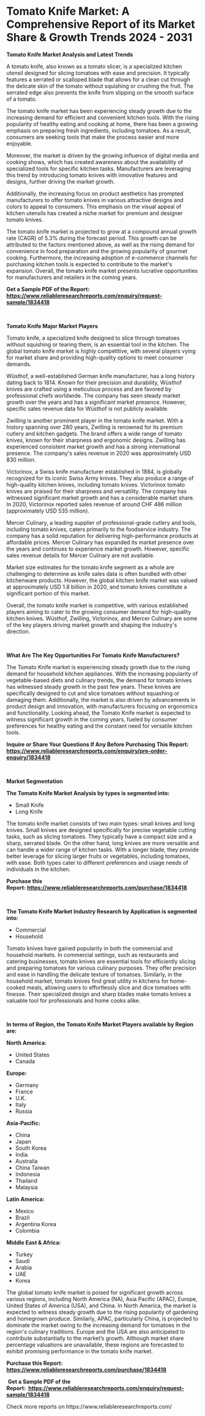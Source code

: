 <p><h1>Tomato Knife Market: A Comprehensive Report of its Market Share & Growth Trends 2024 - 2031</h1></p><p><strong>Tomato Knife Market Analysis and Latest Trends</strong></p>
<p><p>A tomato knife, also known as a tomato slicer, is a specialized kitchen utensil designed for slicing tomatoes with ease and precision. It typically features a serrated or scalloped blade that allows for a clean cut through the delicate skin of the tomato without squishing or crushing the fruit. The serrated edge also prevents the knife from slipping on the smooth surface of a tomato.</p><p>The tomato knife market has been experiencing steady growth due to the increasing demand for efficient and convenient kitchen tools. With the rising popularity of healthy eating and cooking at home, there has been a growing emphasis on preparing fresh ingredients, including tomatoes. As a result, consumers are seeking tools that make the process easier and more enjoyable.</p><p>Moreover, the market is driven by the growing influence of digital media and cooking shows, which has created awareness about the availability of specialized tools for specific kitchen tasks. Manufacturers are leveraging this trend by introducing tomato knives with innovative features and designs, further driving the market growth.</p><p>Additionally, the increasing focus on product aesthetics has prompted manufacturers to offer tomato knives in various attractive designs and colors to appeal to consumers. This emphasis on the visual appeal of kitchen utensils has created a niche market for premium and designer tomato knives.</p><p>The tomato knife market is projected to grow at a compound annual growth rate (CAGR) of 5.3% during the forecast period. This growth can be attributed to the factors mentioned above, as well as the rising demand for convenience in food preparation and the growing popularity of gourmet cooking. Furthermore, the increasing adoption of e-commerce channels for purchasing kitchen tools is expected to contribute to the market's expansion. Overall, the tomato knife market presents lucrative opportunities for manufacturers and retailers in the coming years.</p></p>
<p><strong>Get a Sample PDF of the Report:&nbsp; <a href="https://www.reliableresearchreports.com/enquiry/request-sample/1834418">https://www.reliableresearchreports.com/enquiry/request-sample/1834418</a></strong></p>
<p>&nbsp;</p>
<p><strong>Tomato Knife Major Market Players</strong></p>
<p><p>Tomato knife, a specialized knife designed to slice through tomatoes without squishing or tearing them, is an essential tool in the kitchen. The global tomato knife market is highly competitive, with several players vying for market share and providing high-quality options to meet consumer demands.</p><p>Wüsthof, a well-established German knife manufacturer, has a long history dating back to 1814. Known for their precision and durability, Wüsthof knives are crafted using a meticulous process and are favored by professional chefs worldwide. The company has seen steady market growth over the years and has a significant market presence. However, specific sales revenue data for Wüsthof is not publicly available.</p><p>Zwilling is another prominent player in the tomato knife market. With a history spanning over 280 years, Zwilling is renowned for its premium cutlery and kitchen gadgets. The brand offers a wide range of tomato knives, known for their sharpness and ergonomic designs. Zwilling has experienced consistent market growth and has a strong international presence. The company's sales revenue in 2020 was approximately USD 830 million.</p><p>Victorinox, a Swiss knife manufacturer established in 1884, is globally recognized for its iconic Swiss Army knives. They also produce a range of high-quality kitchen knives, including tomato knives. Victorinox tomato knives are praised for their sharpness and versatility. The company has witnessed significant market growth and has a considerable market share. In 2020, Victorinox reported sales revenue of around CHF 486 million (approximately USD 535 million).</p><p>Mercer Culinary, a leading supplier of professional-grade cutlery and tools, including tomato knives, caters primarily to the foodservice industry. The company has a solid reputation for delivering high-performance products at affordable prices. Mercer Culinary has expanded its market presence over the years and continues to experience market growth. However, specific sales revenue details for Mercer Culinary are not available.</p><p>Market size estimates for the tomato knife segment as a whole are challenging to determine as knife sales data is often bundled with other kitchenware products. However, the global kitchen knife market was valued at approximately USD 1.8 billion in 2020, and tomato knives constitute a significant portion of this market.</p><p>Overall, the tomato knife market is competitive, with various established players aiming to cater to the growing consumer demand for high-quality kitchen knives. Wüsthof, Zwilling, Victorinox, and Mercer Culinary are some of the key players driving market growth and shaping the industry's direction.</p></p>
<p>&nbsp;</p>
<p><strong>What Are The Key Opportunities For Tomato Knife Manufacturers?</strong></p>
<p><p>The Tomato Knife market is experiencing steady growth due to the rising demand for household kitchen appliances. With the increasing popularity of vegetable-based diets and culinary trends, the demand for tomato knives has witnessed steady growth in the past few years. These knives are specifically designed to cut and slice tomatoes without squashing or damaging them. Additionally, the market is also driven by advancements in product design and innovation, with manufacturers focusing on ergonomics and functionality. Looking ahead, the Tomato Knife market is expected to witness significant growth in the coming years, fueled by consumer preferences for healthy eating and the constant need for versatile kitchen tools.</p></p>
<p><strong>Inquire or Share Your Questions If Any Before Purchasing This Report: <a href="https://www.reliableresearchreports.com/enquiry/pre-order-enquiry/1834418">https://www.reliableresearchreports.com/enquiry/pre-order-enquiry/1834418</a></strong></p>
<p>&nbsp;</p>
<p><strong>Market Segmentation</strong></p>
<p><strong>The Tomato Knife Market Analysis by types is segmented into:</strong></p>
<p><ul><li>Small Knife</li><li>Long Knife</li></ul></p>
<p><p>The tomato knife market consists of two main types: small knives and long knives. Small knives are designed specifically for precise vegetable cutting tasks, such as slicing tomatoes. They typically have a compact size and a sharp, serrated blade. On the other hand, long knives are more versatile and can handle a wider range of kitchen tasks. With a longer blade, they provide better leverage for slicing larger fruits or vegetables, including tomatoes, with ease. Both types cater to different preferences and usage needs of individuals in the kitchen.</p></p>
<p><strong>Purchase this Report:&nbsp;<a href="https://www.reliableresearchreports.com/purchase/1834418">https://www.reliableresearchreports.com/purchase/1834418</a></strong></p>
<p>&nbsp;</p>
<p><strong>The Tomato Knife Market Industry Research by Application is segmented into:</strong></p>
<p><ul><li>Commercial</li><li>Household</li></ul></p>
<p><p>Tomato knives have gained popularity in both the commercial and household markets. In commercial settings, such as restaurants and catering businesses, tomato knives are essential tools for efficiently slicing and preparing tomatoes for various culinary purposes. They offer precision and ease in handling the delicate texture of tomatoes. Similarly, in the household market, tomato knives find great utility in kitchens for home-cooked meals, allowing users to effortlessly slice and dice tomatoes with finesse. Their specialized design and sharp blades make tomato knives a valuable tool for professionals and home cooks alike.</p></p>
<p>&nbsp;</p>
<p><strong>In terms of Region, the Tomato Knife Market Players available by Region are:</strong></p>
<p>
    <p> <strong> North America: </strong>
        <ul>
            <li>United States</li>
            <li>Canada</li>
        </ul>
        </p> 
    <p> <strong> Europe: </strong>
        <ul>
            <li>Germany</li>
            <li>France</li>
            <li>U.K.</li>
            <li>Italy</li>
            <li>Russia</li>
        </ul>
        </p> 
    <p> <strong> Asia-Pacific: </strong>
        <ul>
            <li>China</li>
            <li>Japan</li>
            <li>South Korea</li>
            <li>India</li>
            <li>Australia</li>
            <li>China Taiwan</li>
            <li>Indonesia</li>
            <li>Thailand</li>
            <li>Malaysia</li>
        </ul>
        </p> 
    <p> <strong> Latin America: </strong>
        <ul>
            <li>Mexico</li>
            <li>Brazil</li>
            <li>Argentina Korea</li>
            <li>Colombia</li>
        </ul>
        </p> 
    <p> <strong> Middle East & Africa: </strong>
        <ul>
            <li>Turkey</li>
            <li>Saudi</li>
            <li>Arabia</li>
            <li>UAE</li>
            <li>Korea</li>
        </ul>
    </p>
    </p>
<p><p>The global tomato knife market is poised for significant growth across various regions, including North America (NA), Asia Pacific (APAC), Europe, United States of America (USA), and China. In North America, the market is expected to witness steady growth due to the rising popularity of gardening and homegrown produce. Similarly, APAC, particularly China, is projected to dominate the market owing to the increasing demand for tomatoes in the region's culinary traditions. Europe and the USA are also anticipated to contribute substantially to the market’s growth. Although market share percentage valuations are unavailable, these regions are forecasted to exhibit promising performance in the tomato knife market.</p></p>
<p><strong>Purchase this Report: <a href="https://www.reliableresearchreports.com/purchase/1834418">https://www.reliableresearchreports.com/purchase/1834418</a></strong></p>
<p>&nbsp;<strong>Get a Sample PDF of the Report:&nbsp;&nbsp;<a href="https://www.reliableresearchreports.com/enquiry/request-sample/1834418">https://www.reliableresearchreports.com/enquiry/request-sample/1834418</a></strong></p>
<p><strong></strong></p>
<p>Check more reports on https://www.reliableresearchreports.com/</p>
